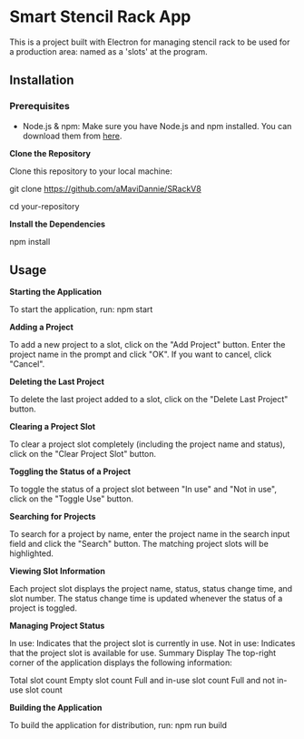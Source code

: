 # **Smart Stencil Rack App**

This is a project built with Electron for managing stencil rack to be used for a production area: named as a 'slots' at the program.

## **Installation**

### **Prerequisites**

- Node.js & npm: Make sure you have Node.js and npm installed. You can download them from [here](https://nodejs.org/).

**Clone the Repository**

Clone this repository to your local machine:

git clone https://github.com/aMaviDannie/SRackV8

cd your-repository 

**Install the Dependencies**

npm install

## **Usage**

**Starting the Application**

To start the application, run:
npm start

**Adding a Project**

To add a new project to a slot, click on the "Add Project" button. Enter the project name in the prompt and click "OK". If you want to cancel, click "Cancel".

**Deleting the Last Project**

To delete the last project added to a slot, click on the "Delete Last Project" button.

**Clearing a Project Slot**

To clear a project slot completely (including the project name and status), click on the "Clear Project Slot" button.

**Toggling the Status of a Project**

To toggle the status of a project slot between "In use" and "Not in use", click on the "Toggle Use" button.

**Searching for Projects**

To search for a project by name, enter the project name in the search input field and click the "Search" button. The matching project slots will be highlighted.

**Viewing Slot Information**

Each project slot displays the project name, status, status change time, and slot number. The status change time is updated whenever the status of a project is toggled.

**Managing Project Status**

In use: Indicates that the project slot is currently in use.
Not in use: Indicates that the project slot is available for use.
Summary Display
The top-right corner of the application displays the following information:

Total slot count
Empty slot count
Full and in-use slot count
Full and not in-use slot count

**Building the Application**

To build the application for distribution, run:
npm run build
